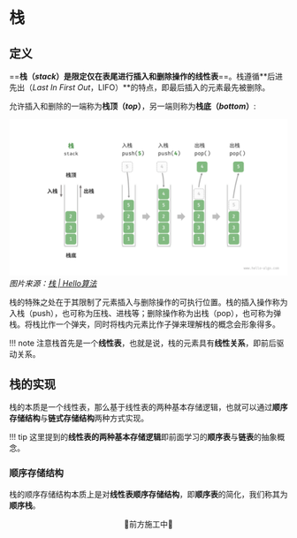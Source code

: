 # 栈


## 定义

==**栈（*stack*）**是限定**仅在表尾进行插入和删除操作的线性表**==。栈遵循**后进先出（*Last In First Out*，LIFO）**的特点，即最后插入的元素最先被删除。

允许插入和删除的一端称为**栈顶（*top*）**，另一端则称为**栈底（*bottom*）**:

![栈](../../../assets/dsa.assets/ds/linear/stack/stack_operations.png)
*图片来源：[栈 | Hello算法](https://www.hello-algo.com/chapter_stack_and_queue/stack/)*

栈的特殊之处在于其限制了元素插入与删除操作的可执行位置。栈的插入操作称为入栈（push），也可称为压栈、进栈等；删除操作称为出栈（pop），也可称为弹栈。将栈比作一个弹夹，同时将栈内元素比作子弹来理解栈的概念会形象得多。

!!! note
    注意栈首先是一个**线性表**，也就是说，栈的元素具有**线性关系**，即前后驱动关系。

## 栈的实现

栈的本质是一个线性表，那么基于线性表的两种基本存储逻辑，也就可以通过**顺序存储结构**与**链式存储结构**两种方式实现。

!!! tip
    这里提到的**线性表的两种基本存储逻辑**即前面学习的**顺序表**与**链表**的抽象概念。

### 顺序存储结构

栈的顺序存储结构本质上是对**线性表顺序存储结构**，即**顺序表**的简化，我们称其为**顺序栈**。

<div style="text-align: center;">
    🚧前方施工中🚧
</div>
